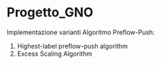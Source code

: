 # Progetto_GNO
Implementazione varianti Algoritmo Preflow-Push: 
1. Highest-label preflow-push algorithm
2. Excess Scaling Algorithm
